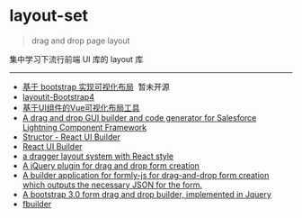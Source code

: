 # layout-set

> drag and drop page layout

集中学习下流行前端 UI 库的 layout 库

***

* [基于 bootstrap 实现可视化布局](https://github.com/ReAlign/layoutit)  暂未开源
* [layoutit-Bootstrap4](http://www.layoutit.com/build)
* [基于UI组件的Vue可视化布局工具](https://github.com/jaweii/Vue-Layout)
* [A drag and drop GUI builder and code generator for Salesforce Lightning Component Framework](https://github.com/vignaesh01/lightning-ui-builder)
* [Structor - React UI Builder](https://github.com/ipselon/structor)
* [React UI Builder](https://github.com/Dmytro-Medzatiy/react-ui-builder)
* [a dragger layout system with React style](https://github.com/215566435/Dragact)
* [A jQuery plugin for drag and drop form creation](https://github.com/kevinchappell/formBuilder)
* [A builder application for formly-js for drag-and-drop form creation which outputs the necessary JSON for the form.](https://github.com/formly-js/formly-builder)
* [A bootstrap 3.0 form drag and drop builder, implemented in Jquery](https://github.com/tonytan4ever/Bootstrap-Form-Builder-V3V4)
* [fbuilder](http://www.shindiristudio.com/fbuilder/)
